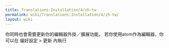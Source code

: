 ```yaml
---
title: Translations:Installation/4/zh-tw
permalink: wiki/Translations:Installation/4/zh-tw/
layout: wiki
---
```


你同時也會需要更新你的編輯器外掛／擴展功能。
若你使用atom作為編輯器，你可以在 偏好設定 &gt; 更新 內執行
